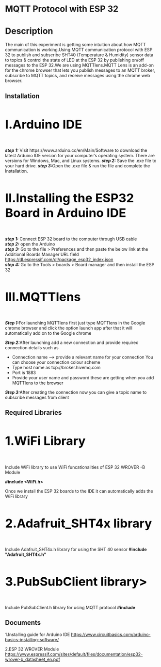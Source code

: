 
#  MQTT Protocol with ESP 32
 
# Description
The main of this experiment is getting some intuition about how MQTT communication is working.Using MQTT communication protocol with ESP 32 to publish and subscribe SHT40 (Temperature & Humidity) sensor data to topics & control the state of LED at the ESP 32 by publishing on/off messages to the ESP 32.We are using MQTTlens.MQTT Lens is an add-on for the chrome browser that lets you publish messages to an MQTT broker, subscribe to MQTT topics, and receive messages using the chrome web 
browser. 


## Installation 
 <h4 style="color:black;font-size:40px;"> <b> I.Arduino IDE</b>  </h4>
  <b><i>step 1:</i></b>          
  Visit https://www.arduino.cc/en/Main/Software  to download the latest Arduino IDE version for your computer’s operating system. There are versions for Windows, Mac, and Linux systems.  
  <b><i>step 2:</i></b> Save the .exe file to your hard drive.  
  <b><i>step 3:</i></b>Open the .exe file & run the file and complete the Installation.       

  <b><h4 style="color:black;font-size:40px;">II.Installing the ESP32 Board in Arduino IDE  </b>  </h4>
   <b><i>step 1:</i></b> Connect ESP 32 board to the computer through USB cable  
   <b><i>step 2:</i></b> open the Arduino  
   <b><i>step 3:</i></b> 	Go to the file >  Preferences and then paste the below link at the Additional Boards Manager URL field
          https://dl.espressif.com/dl/package_esp32_index.json  
   <b><i>step 4:</i></b>	Go to the Tools  >  boards  >  Board manager and then install the ESP 32  
   
   <h4 style="color:black;font-size:40px;"> <b> III.MQTTlens </b>  </h4>
   <b><i>Step 1:</i></b>For launching MQTTlens first just type MQTTlens in the Google chrome browser and click the option launch app after that it will      automatically add on to the Google chrome
   
   <b><i>Step 2:</i></b>After launching add a new connection and provide required connection details such as
   
   <ul style=“list-style-type:disc”>

   <li>Connection name --> provide a relevant name for your connection  You can choose your connection colour scheme </li>
   <li>Type host name as tcp://broker.hivemq.com </li>
   <li>Port is 1883</li>
   <li>Provide your user name and password these are getting when you add MQTTlens to the browser</li>
   </ul>
   <b><i>Step 3:</i></b>After creating the connection now you can give a topic name to subscribe messages 
   from client 
   

   
   
   
   
   
   
   
   
   
   
   
   
   
 
   



  
  


     


## Required Libraries 
<h4 style="color:black;font-size:40px;"> <b>1.WiFi Library</b>  </h4>

Include WiFi library to use WiFi funcationalities of ESP 32 WROVER -B Module

<b>#include <WiFi.h></b>

Once we install the ESP 32 boards to the IDE it can automatically adds the WiFi library
 
<h4 style="color:black;font-size:40px;"> <b> 2.Adafruit_SHT4x library</b>  </h4>
 Include Adafruit_SHT4x.h library for using the SHT 40 sensor
 <b>#include "Adafruit_SHT4x.h"</b>
 <h4 style="color:black;font-size:40px;"> <b> 3.PubSubClient library> </b>  </h4>
 Include PubSubClient.h library for using MQTT protocol
<b>#include <PubSubClient.h></b>

 






## Documents
1.Installing guide for Arduino IDE
          https://www.circuitbasics.com/arduino-basics-installing-software/ 
          
2.ESP 32 WROVER Module
 https://www.espressif.com/sites/default/files/documentation/esp32-wrover-b_datasheet_en.pdf



